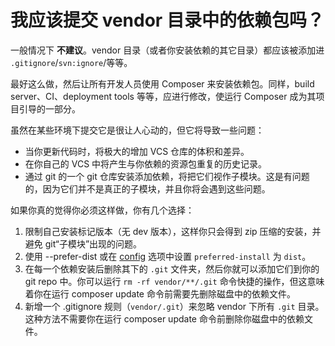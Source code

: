 # 我应该提交 vendor 目录中的依赖包吗？

一般情况下 **不建议**。vendor 目录（或者你安装依赖的其它目录）都应该被添加进 `.gitignore`/`svn:ignore`/等等。

最好这么做，然后让所有开发人员使用 Composer 来安装依赖包。同样，build server、CI、deployment tools 等等，应进行修改，使运行 Composer 成为其项目引导的一部分。

虽然在某些环境下提交它是很让人心动的，但它将导致一些问题：

- 当你更新代码时，将极大的增加 VCS 仓库的体积和差异。
- 在你自己的 VCS 中将产生与你依赖的资源包重复的历史记录。
- 通过 git 的一个 git 仓库安装添加依赖，将把它们视作子模块。这是有问题的，因为它们并不是真正的子模块，并且你将会遇到这些问题。

如果你真的觉得你必须这样做，你有几个选择：

1. 限制自己安装标记版本（无 dev 版本），这样你只会得到 zip 压缩的安装，并避免 git“子模块”出现的问题。
2. 使用 --prefer-dist 或在 [config](../cn-introduction/04-schema.md#config) 选项中设置 `preferred-install` 为 `dist`。
3. 在每一个依赖安装后删除其下的 `.git` 文件夹，然后你就可以添加它们到你的 git repo 中。你可以运行 `rm -rf vendor/**/.git` 命令快捷的操作，但这意味着你在运行 composer update 命令前需要先删除磁盘中的依赖文件。
4. 新增一个 .gitignore 规则（`vendor/.git`）来忽略 vendor 下所有 `.git` 目录。这种方法不需要你在运行 composer update 命令前删除你磁盘中的依赖文件。

